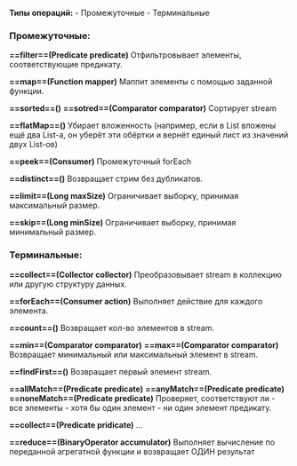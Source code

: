 **Типы операций:**
	- Промежуточные
	- Терминальные

### **Промежуточные:**

**==filter==(Predicate predicate)**
	Отфильтровывает элементы, соответствующие предикату.

**==map==(Function mapper)**
	Маппит элементы с помощью заданной функции.

**==sorted==()**
**==sotred==(Comparator comparator)**
	Сортирует stream

**==flatMap==()**
	Убирает вложенность
	(например, если в List вложены ещё два List-a, он уберёт эти обёртки и вернёт единый лист из значений двух List-ов)

**==peek==(Consumer)**
	Промежуточный forEach

**==distinct==()**
	Возвращает стрим без дубликатов.

**==limit==(Long maxSize)**
	Ограничивает выборку, принимая максимальный размер.

**==skip==(Long minSize)**
	Ограничивает выборку, принимая минимальный размер.

### Терминальные:

**==collect==(Collector collector)**
	Преобразовывает stream в коллекцию или другую структуру данных.

**==forEach==(Consumer action)**
	Выполняет действие для каждого элемента.

**==count==()**
	Возвращает кол-во элементов в stream.

**==min==(Comparator comparator)**
**==max==(Comparator comparator)**
	Возвращает минимальный или максимальный элемент в stream.

**==findFirst==()**
	Возвращает первый элемент stream.

**==allMatch==(Predicate predicate)**
**==anyMatch==(Predicate predicate)**
**==noneMatch==(Predicate predicate)**
	Проверяет, соответствуют ли 
	- все элементы
	- хотя бы один элемент
	- ни один элемент
	предикату.

**==collect==(Predicate pridicate)**
	...

**==reduce==(BinaryOperator accumulator)**
	Выполняет вычисление по переданной агрегатной функции и возвращает ОДИН результат

